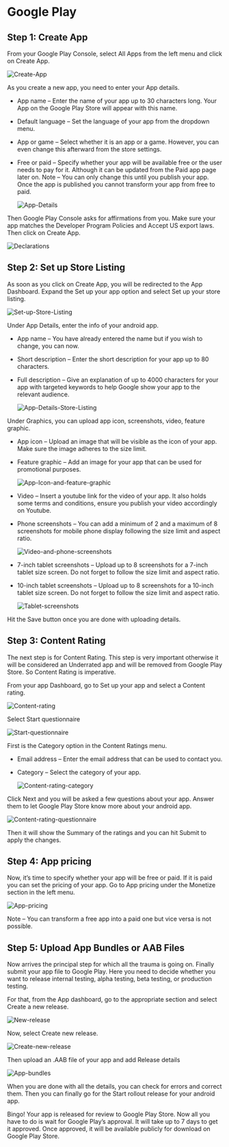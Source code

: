 # Google Play

## Step 1: Create App
From your Google Play Console, select All Apps from the left menu and click on Create App.

   ![Create-App](https://github.com/user-attachments/assets/5d878b2f-f619-4889-944c-89db5c9e81d2)

As you create a new app, you need to enter your App details.
* App name – Enter the name of your app up to 30 characters long. Your App on the Google Play Store will appear with this name.
* Default language – Set the language of your app from the dropdown menu.
* App or game – Select whether it is an app or a game. However, you can even change this afterward from the store settings.
* Free or paid – Specify whether your app will be available free or the user needs to pay for it. Although it can be updated from the Paid app page later on. Note – You can only change this until you publish your app. Once the app is published you cannot transform your app from free to paid.

   ![App-Details](https://github.com/user-attachments/assets/b8eb2c35-cddd-4ceb-8e53-0a74cd8530cf)

Then Google Play Console asks for affirmations from you. Make sure your app matches the Developer Program Policies and Accept US export laws. Then click on Create App.

   ![Declarations](https://github.com/user-attachments/assets/c583a50d-684e-4210-9030-cd5be8b7b1f3)

## Step 2: Set up Store Listing
As soon as you click on Create App, you will be redirected to the App Dashboard. Expand the Set up your app option and select Set up your store listing.

   ![Set-up-Store-Listing](https://github.com/user-attachments/assets/9f3ca19b-c7e6-408c-a5f1-4967789f4b17)

Under App Details, enter the info of your android app.

* App name – You have already entered the name but if you wish to change, you can now.
* Short description – Enter the short description for your app up to 80 characters.
* Full description – Give an explanation of up to 4000 characters for your app with targeted keywords to help Google show your app to the relevant audience.
   
   ![App-Details-Store-Listing](https://github.com/user-attachments/assets/59be8045-c7b3-4a75-ad68-e42ac1ecbedf)

Under Graphics, you can upload app icon, screenshots, video, feature graphic.

* App icon – Upload an image that will be visible as the icon of your app. Make sure the image adheres to the size limit.
* Feature graphic – Add an image for your app that can be used for promotional purposes.
   
   ![App-Icon-and-feature-graphic](https://github.com/user-attachments/assets/7401ef2d-9de6-472d-b47f-da6e413657a5)

* Video – Insert a youtube link for the video of your app. It also holds some terms and conditions, ensure you publish your video accordingly on Youtube.
* Phone screenshots – You can add a minimum of 2 and a maximum of 8 screenshots for mobile phone display following the size limit and aspect ratio.

   ![Video-and-phone-screenshots](https://github.com/user-attachments/assets/4e4f1718-c590-40f3-b7c9-66bf5c09cc31)

* 7-inch tablet screenshots – Upload up to 8 screenshots for a 7-inch tablet size screen. Do not forget to follow the size limit and aspect ratio.
* 10-inch tablet screenshots – Upload up to 8 screenshots for a 10-inch tablet size screen. Do not forget to follow the size limit and aspect ratio.

   ![Tablet-screenshots](https://github.com/user-attachments/assets/3bf7d9b3-d086-4d32-9546-1b0dd77299d8)

Hit the Save button once you are done with uploading details.

## Step 3: Content Rating

The next step is for Content Rating. This step is very important otherwise it will be considered an Underrated app and will be removed from Google Play Store. So Content Rating is imperative.

From your app Dashboard, go to Set up your app and select a Content rating.
   
   ![Content-rating](https://github.com/user-attachments/assets/b30782d4-b897-4da8-858c-83bae49e6b03)

Select Start questionnaire

   ![Start-questionnaire](https://github.com/user-attachments/assets/b2e2c093-f32e-446a-9651-c7db9dee224f)

First is the Category option in the Content Ratings menu.

* Email address – Enter the email address that can be used to contact you.
* Category – Select the category of your app.

   ![Content-rating-category](https://github.com/user-attachments/assets/2f5d7b2d-e772-4c25-9365-532f72cae7c4)

Click Next and you will be asked a few questions about your app. Answer them to let Google Play Store know more about your android app.

   ![Content-rating-questionnaire](https://github.com/user-attachments/assets/e4471692-d877-400d-b4b5-486d3444e0d4)

Then it will show the Summary of the ratings and you can hit Submit to apply the changes.

## Step 4: App pricing

Now, it’s time to specify whether your app will be free or paid. If it is paid you can set the pricing of your app. Go to App pricing under the Monetize section in the left menu.

   ![App-pricing](https://github.com/user-attachments/assets/1aa7e7b7-de93-4913-8a3f-925592385ce1)

Note – You can transform a free app into a paid one but vice versa is not possible.

## Step 5: Upload App Bundles or AAB Files
Now arrives the principal step for which all the trauma is going on. Finally submit your app file to Google Play. Here you need to decide whether you want to release internal testing, alpha testing, beta testing, or production testing.

For that, from the App dashboard, go to the appropriate section and select Create a new release.

   ![New-release](https://github.com/user-attachments/assets/de1c0e47-6dce-4467-8518-6644637df9c4)

Now, select Create new release.

   ![Create-new-release](https://github.com/user-attachments/assets/77df0c5b-6773-46ee-9072-22d51058ef2b)

Then upload an .AAB file of your app and add Release details

   ![App-bundles](https://github.com/user-attachments/assets/489937e0-4419-448b-bcc0-af3901b0e682)

When you are done with all the details, you can check for errors and correct them. Then you can finally go for the Start rollout release for your android app.

Bingo! Your app is released for review to Google Play Store. Now all you have to do is wait for Google Play’s approval. It will take up to 7 days to get it approved. Once approved, it will be available publicly for download on Google Play Store.
